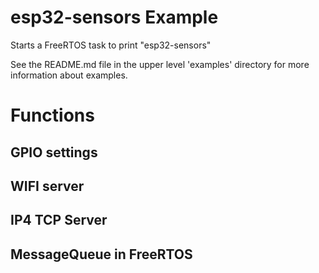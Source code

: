 # esp32-sensors Example

Starts a FreeRTOS task to print "esp32-sensors"

See the README.md file in the upper level 'examples' directory for more information about examples.


# Functions
## GPIO settings


## WIFI server

## IP4 TCP Server

## MessageQueue in FreeRTOS







